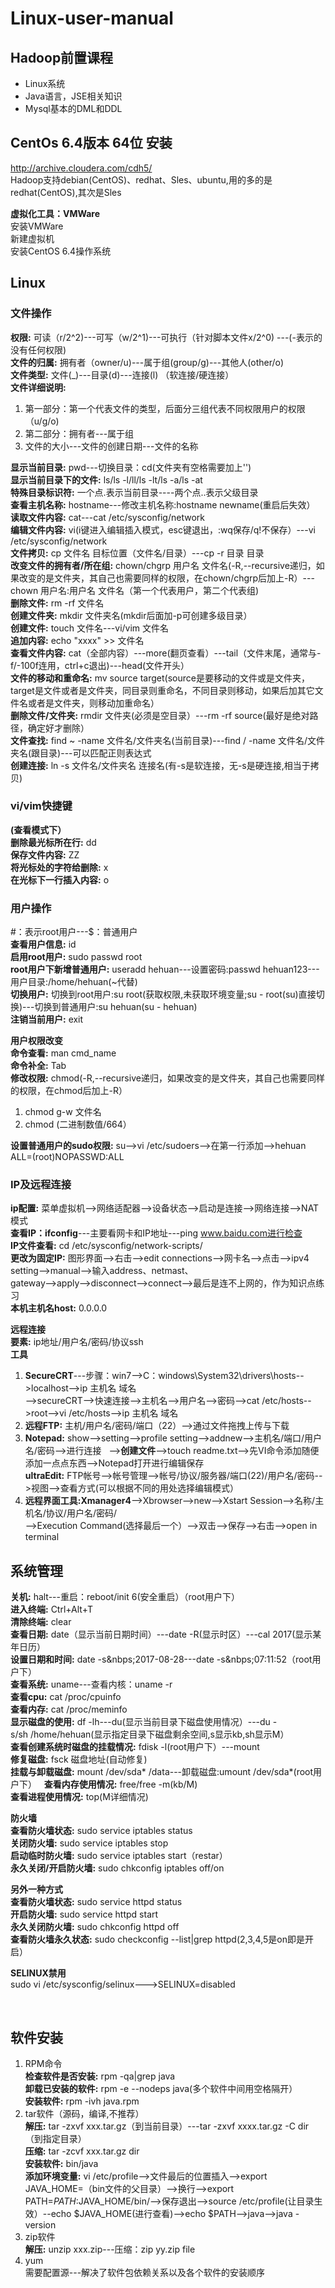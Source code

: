 # Linux-user-manual
  
## Hadoop前置课程
- Linux系统
- Java语言，JSE相关知识
- Mysql基本的DML和DDL

## CentOs 6.4版本  64位 安装 
http://archive.cloudera.com/cdh5/  
Hadoop支持debian(CentOS)、redhat、Sles、ubuntu,用的多的是redhat(CentOS),其次是Sles  
  
**虚拟化工具：VMWare**   
安装VMWare  
新建虚拟机  
安装CentOS 6.4操作系统 

## Linux  
  
### 文件操作  
**权限:** 可读（r/2^2)---可写（w/2^1)---可执行（针对脚本文件x/2^0)  ---(-表示的没有任何权限)  
**文件的归属:** 拥有者（owner/u)---属于组(group/g)---其他人(other/o)  
**文件类型:** 文件(_)---目录(d)---连接(l) （软连接/硬连接）  
**文件详细说明:**
1. 第一部分：第一个代表文件的类型，后面分三组代表不同权限用户的权限（u/g/o)  
2. 第二部分：拥有者---属于组  
3. 文件的大小---文件的创建日期---文件的名称  
  
**显示当前目录:** pwd---切换目录：cd(文件夹有空格需要加上'')  
**显示当前目录下的文件:** ls/ls&nbsp;-l/ll/ls&nbsp;-lt/ls&nbsp;-a/ls&nbsp;-at  
**特殊目录标识符:** 一个点.表示当前目录----两个点..表示父级目录  
**查看主机名称:** hostname---修改主机名称:hostname newname(重启后失效）  
**读取文件内容:** cat---cat /etc/sysconfig/network  
**编辑文件内容:** vi(i键进入编辑插入模式，esc键退出，:wq保存/q!不保存）---vi /etc/sysconfig/network  
**文件拷贝:** cp&nbsp;文件名&nbsp;目标位置（文件名/目录）---cp&nbsp;-r&nbsp;目录&nbsp;目录  
**改变文件的拥有者/所在组:** chown/chgrp&nbsp;用户名&nbsp;文件名(-R,--recursive递归，如果改变的是文件夹，其自己也需要同样的权限，在chown/chgrp后加上-R）---chown&nbsp;用户名:用户名&nbsp;文件名（第一个代表用户，第二个代表组)  
**删除文件:** rm&nbsp;-rf&nbsp;文件名  
**创建文件夹:** mkdir&nbsp;文件夹名(mkdir后面加-p可创建多级目录）  
**创建文件:** touch&nbsp;文件名---vi/vim&nbsp;文件名  
**追加内容:** echo&nbsp;"xxxx"&nbsp;>>&nbsp;文件名  
**查看文件内容:** cat（全部内容）---more(翻页查看）---tail（文件末尾，通常与-f/-100f连用，ctrl+c退出)---head(文件开头）  
**文件的移动和重命名:** mv&nbsp;source&nbsp;target(source是要移动的文件或是文件夹，target是文件或者是文件夹，同目录则重命名，不同目录则移动，如果后加其它文件名或者是文件夹，则移动加重命名）  
**删除文件/文件夹:** rmdir&nbsp;文件夹(必须是空目录）---rm&nbsp;-rf&nbsp;source(最好是绝对路径，确定好才删除）  
**文件查找:** find ~ -name 文件名/文件夹名(当前目录)---find / -name 文件名/文件夹名(跟目录)---可以匹配正则表达式  
**创建连接:** ln -s 文件名/文件夹名 连接名(有-s是软连接，无-s是硬连接,相当于拷贝)  
  
### vi/vim快捷键  
**(查看模式下）**  
**删除最光标所在行:** dd  
**保存文件内容:** ZZ  
**将光标处的字符给删除:** x  
**在光标下一行插入内容:** o  
  
 ### 用户操作  
#：表示root用户---$：普通用户  
**查看用户信息:** id  
**启用root用户:** sudo passwd root  
**root用户下新增普通用户:** useradd hehuan---设置密码:passwd hehuan123---用户目录:/home/hehuan(\~代替)  
**切换用户:** 切换到root用户:su root(获取权限,未获取环境变量;su - root(su)直接切换)---切换到普通用户:su hehuan(su - hehuan)  
**注销当前用户:** exit  
  
**用户权限改变**  
**命令查看:** man cmd_name  
**命令补全:** Tab  
**修改权限:** chmod(-R,--recursive递归，如果改变的是文件夹，其自己也需要同样的权限，在chmod后加上-R）  
1. chmod&nbsp;g-w&nbsp;文件名  
2. chmod&nbsp;(二进制数值/664） 
  
**设置普通用户的sudo权限:** su-->vi /etc/sudoers-->在第一行添加-->hehuan ALL=(root)NOPASSWD:ALL  
  
 ### IP及远程连接  
**ip配置:** 菜单虚拟机-->网络适配器-->设备状态-->启动是连接-->网络连接-->NAT模式  
**查看IP：ifconfig**---主要看网卡和IP地址---ping www.baidu.com进行检查  
**IP文件查看:** cd /etc/sysconfig/network-scripts/  
**更改为固定IP:** 图形界面-->右击-->edit connections-->网卡名-->点击-->ipv4 setting-->manual-->输入address、netmast、  
gateway-->apply-->disconnect-->connect-->最后是连不上网的，作为知识点练习  
**本机主机名host:** 0.0.0.0  
  
**远程连接**  
**要素:** ip地址/用户名/密码/协议ssh  
**工具**    
1. **SecureCRT**---步骤：win7-->C：windows\System32\drivers\hosts-->localhost-->ip&nbsp;主机名&nbsp;域名  
-->secureCRT-->快速连接-->主机名-->用户名-->密码-->cat /etc/hosts-->root-->vi /etc/hosts-->ip&nbsp;主机名&nbsp;域名  
2. **远程FTP:** 主机/用户名/密码/端口（22）-->通过文件拖拽上传与下载  
3. **Notepad:** show-->setting-->profile setting-->addnew-->主机名/端口/用户名/密码-->进行连接  
-->**创建文件**-->touch readme.txt-->先VI命令添加随便添加一点点东西-->Notepad打开进行编辑保存  
**ultraEdit:** FTP帐号-->帐号管理-->帐号/协议/服务器/端口(22)/用户名/密码-->视图-->查看方式(可以根据不同的用处选择编辑模式） 
4. **远程界面工具:Xmanager4**-->Xbrowser-->new-->Xstart&nbsp;Session-->名称/主机名/协议/用户名/密码/  
-->Execution&nbsp;Command(选择最后一个）-->双击-->保存-->右击-->open in terminal  
  
## 系统管理  
**关机:** halt---重启：reboot/init 6(安全重启）（root用户下）  
**进入终端:** Ctrl+Alt+T  
**清除终端:** clear  
**查看日期:** date（显示当前日期时间）---date&nbsp;-R(显示时区）---cal&nbsp;2017(显示某年日历）  
**设置日期和时间:** date&nbsp;-s&nbps;2017-08-28---date&nbsp;-s&nbps;07:11:52（root用户下）  
**查看系统:** uname---查看内核：uname&nbsp;-r  
**查看cpu:** cat&nbsp;/proc/cpuinfo  
**查看内存:** cat&nbsp;/proc/meminfo  
**显示磁盘的使用:** df&nbsp;-lh---du(显示当前目录下磁盘使用情况）---du&nbsp;-s/sh&nbsp;/home/hehuan(显示指定目录下磁盘剩余空间,s显示kb,sh显示M）  
**查看创建系统时磁盘的挂载情况:** fdisk&nbsp;-l(root用户下）---mount  
**修复磁盘:** fsck&nbsp;磁盘地址(自动修复)  
**挂载与卸载磁盘:** mount&nbsp;/dev/sda*&nbsp;/data---卸载磁盘:umount&nbsp;/dev/sda*(root用户下）  
**查看内存使用情况:** free/free&nbsp;-m(kb/M)  
**查看进程使用情况:** top(M详细情况)  
  
**防火墙**  
**查看防火墙状态:** sudo service iptables status  
**关闭防火墙:** sudo service iptables stop  
**启动临时防火墙:** sudo service iptables start（restar）  
**永久关闭/开启防火墙:** sudo chkconfig iptables off/on  
  
**另外一种方式**  
**查看防火墙状态:** sudo service httpd status  
**开启防火墙:** sudo service httpd start  
**永久关闭防火墙:** sudo chkconfig httpd off  
**查看防火墙永久状态:** sudo checkconfig --list|grep httpd(2,3,4,5是on即是开启）  
  
**SELINUX禁用**  
sudo vi /etc/sysconfig/selinux--->SELINUX=disabled  

  
## 软件安装  
1. RPM命令  
**检查软件是否安装:** rpm&nbsp;-qa|grep&nbsp;java  
**卸载已安装的软件:** rpm&nbsp;-e&nbsp;--nodeps&nbsp;java(多个软件中间用空格隔开）  
**安装软件:** rpm&nbsp;-ivh&nbsp;java.rpm  
2. tar软件（源码，编译,不推荐）  
**解压:** tar -zxvf xxx.tar.gz（到当前目录）---tar -zxvf xxxx.tar.gz -C dir（到指定目录）  
**压缩:** tar -zcvf xxx.tar.gz dir  
**安装软件:** bin/java  
**添加环境变量:** vi&nbsp;/etc/profile-->文件最后的位置插入-->export JAVA_HOME=（bin文件的父目录）-->换行-->export PATH=$PATH:$JAVA_HOME/bin/-->保存退出-->source /etc/profile(让目录生效）--echo $JAVA_HOME(进行查看)-->echo $PATH-->java-->java -version
3. zip软件  
**解压:** unzip xxx.zip---压缩：zip yy.zip file  
4. yum  
需要配置源---解决了软件包依赖关系以及各个软件的安装顺序  
  






  




